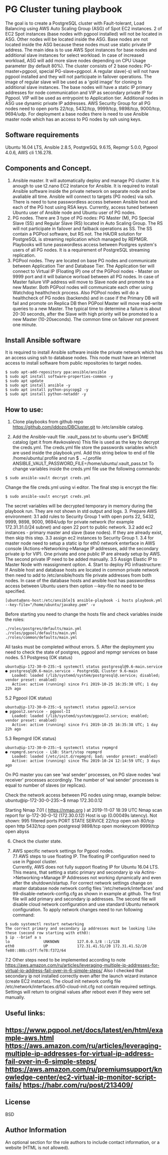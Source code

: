 PG Cluster tuning playbook
=========

The goal is to create a PostgreSQL cluster with Fault-tolerant, Load Balancing using AWS Auto Scaling Group (ASG) of Spot EC2 instances. 2 of EC2 Spot instances (base nodes with pgpool installed) will not be located in ASG. Other nodes will be located inside the ASG. Base nodes are not located inside the ASG because these nodes must use static private IP address.
The main idea is to use AWS Spot instances for base nodes and additional slave instances for select workload. In case of increased workload, ASG will add more slave nodes depending on CPU Usage parameter (by default 80%). The cluster consists of 2 base nodes: PG-master+pgpool, special PG-slave+pgpool. A regular slave(-s) will not have pgpool installed and they will not participate in failover operations. The image of regular slave will be used as a 'gold image' for cloning to additional slave instances.
The base nodes will have a static IP primary addresses for node communication and VIP as secondary private IP for Pgpool. VIP will be used as entrypoint to Application tier. Additional nodes in ASG use dynamic private IP addresses. AWS Security Group for all PG nodes need to open ports 22/tcp, 5432/tcp, 9999/tcp, 9898/tcp, 9000/tcp, 9694/udp. For deployment a base nodes there is need to use Ansible master node which has an access to PG nodes by ssh using keys.

Software requirements
------------
Ubuntu 16.04 LTS, Ansible 2.8.5, PostgreSQL 9.6.15, Repmgr 5.0.0, Pgpool 4.0.6, AWS cli 1.16.278.

Components and Concept.
--------------
1. Ansible master. 
It will automatically deploy and manage PG cluster. It is anough to use t2.nano EC2 instance for Ansible. It is required to install Ansible software inside the private network on separate node and be avaliable all time. Ansible will connect to targets (PG nodes) via ssh. There is need to tune passwordless access between Ansible host and each of the PG host using RSA keys. Currently, access tuned between Ubuntu user of Ansible node and Ubuntu user of PG nodes. 
2. PG nodes.
There are 3 type of PG nodes: PG Master (M), PG Special Slave (SS) and Regular Slave (RS) located in Auto Scaling Group.
The RS will not participate in failover and failback operations as SS. The SS contain a PGPool software, but RS not.
The HA/DR solution for PostgreSQL is streaming replication which managed by REPMGR.  
Playbooks will tune passwordless access between Postgres system's users of all PG nodes. It is a requirement of PostgreSQL streaming replication.  
3. PGPool nodes.
They are located on base PG nodes and communicate between Application Tier and Database Tier. The Application tier will connect to Virtual IP (Floating IP) one of the PGPool nodes - Master on 9999 port and it will balance worload between all PG nodes. In case of Master failure VIP address will move to Slave node and promote to a new Master. Both PGPool nodes will communicate each other using Watchdog healthcheck process.
Also PGPool nodes will do a healthcheck of PG nodes (backends) and in case if the Primary DB will fail and promote on Replica DB then PGPool Master will move read-write queries to a new Master. The typical time to determine a failure is about 20-30 seconds, after the Slave with high priority will be promoted to a new Master (10-20seconds). The common time on failover not prevent one minute.  

Install Ansible software
---------------
It is required to install Ansible software inside the private network which has an access using ssh to database nodes. This node must have an Internet access to install software from public repositories to target nodes. 
```
$ sudo apt-add-repository ppa:ansible/ansible
$ sudo apt install software-properties-common -y
$ sudo apt update
$ sudo apt install ansible -y
$ sudo apt install python-psycopg2 -y
$ sudo apt install python-netaddr -y
```
How to use:
----------------
1. Clone playbooks from github repo https://github.com/iddozo/DBCluster.git to /etc/ansible catalog.

2. Add the Ansible-vault file .vault_pass.txt to ubuntu user's $HOME catalog (get it from #avkovalevs)
This file is used as the key to decrypt the creds.yml.
The creds.yml file store the passwords variables which are used inside the playbook.yml.
Add this string below to end of file /home/ubuntu/.profile and run $ . ~/.profile
ANSIBLE_VAULT_PASSWORD_FILE=/home/ubuntu/.vault_pass.txt 
To change variables inside the creds.yml file use the following commands:
```
$ sudo ansible-vault decrypt creds.yml
```
Change the file creds.yml using vi editor. 
The final step is encrypt the file:
```
$ sudo ansible-vault encrypt creds.yml   
```
The secret variables will be decrypted temporary in memory during the playbook run. They are not shown in std output and logs.
3. Prepare AWS environment:
3.1 add rules to Security Group 1 with open ports 22, 5432, 9999, 9898, 9000, 9694/udp for private network (for example 172.31.31.0/24 subnet) and open 22 port to public network.
3.2 add ec2 instances - primary master and slave (base nodes). If they are already exist, then skip this step.
3.3 assign ec2 instances to Security Group 1.
3.4 for master node need to setup a static ip for eth0 network enterface in AWS console (Actions->Networking->Manage IP addresses, add the secondary private ip for VIP). One private and one public IP are already setup by AWS. The second private IP need to be added manually. 
3.5 Assign Elastic IP to Master Node with reassignment option. 
4. Start to deploy PG infrastructure:
If Ansible host and database hosts are located in common private network then need to add to /etc/ansible/hosts file private addresses from both nodes. In case of the database hosts and ansible host has passwordless access between Ubuntu users then option --key-file no need to be specified. 
```
[ubuntu@ans-host:/etc/ansible]$ ansible-playbook -i hosts playbook.yml --key-file="/home/ubuntu/javakey.pem" -v
```
Before starting you need to change the hosts file and check variables inside the roles:
```
./roles/postgres/defaults/main.yml  
./roles/pgpool/defaults/main.yml  
./roles/common/defaults/main.yml  

```
All tasks must be completed without errors. 
5. After the deployment you need to check the state of postgres, pgpool and repmgr services on base nodes.
5.1 Postgresq (OK status)
```
ubuntu@ip-172-30-0-235:~$ systemctl status postgresql@9.6-main.service
● postgresql@9.6-main.service - PostgreSQL Cluster 9.6-main
   Loaded: loaded (/lib/systemd/system/postgresql@.service; disabled; vendor preset: enabled)
   Active: active (running) since Fri 2019-10-25 16:35:30 UTC; 1 day 22h ago
```
5.2 Pgpool (OK status)
```
ubuntu@ip-172-30-0-235:~$ systemctl status pgpool2.service 
● pgpool2.service - pgpool-II
   Loaded: loaded (/lib/systemd/system/pgpool2.service; enabled; vendor preset: enabled)
   Active: active (running) since Fri 2019-10-25 16:35:38 UTC; 1 day 22h ago
```
5.3 Repmgrd (OK status)
```
ubuntu@ip-172-30-0-235:~$ systemctl status repmgrd
● repmgrd.service - LSB: Start/stop repmgrd
   Loaded: loaded (/etc/init.d/repmgrd; bad; vendor preset: enabled)
   Active: active (running) since Thu 2019-10-24 12:14:59 UTC; 3 days ago
```
On PG master you can see 'wal sender' processes, on PG slave nodes 'wal receiver' processes accordingly. 
The number of 'wal sender' processes is equal to number of slaves (or replicas).

Check the network access between PG nodes using nmap, example below:
ubuntu@ip-172-30-0-235:~$ nmap 172.30.0.12

Starting Nmap 7.01 ( https://nmap.org ) at 2019-11-07 18:39 UTC
Nmap scan report for ip-172-30-0-12 (172.30.0.12)
Host is up (0.00049s latency).
Not shown: 995 filtered ports
PORT     STATE  SERVICE
22/tcp   open   ssh
80/tcp   open   http
5432/tcp open   postgresql
9898/tcp open   monkeycom
9999/tcp open   abyss

6. Check the cluster state.

7. AWS specific network settings for Pgpool nodes.     
7.1 AWS steps to use floating IP. The floating IP configuration need to use in Pgpool cluster.  
Currently, AWS does not fully support floating IP for Ubuntu 16.04 LTS. This means, that setting a static primary and secondary ip  via Actins->Networking->Manage IP Addresses not working dynamically and even after the shutdown/startup. For correct network settings change on master database node network config files '/etc/network/interfaces' and 99-disable-network-config.cfg as shown in example at github. The first file will add primary and secondary ip addresses. The second file will disable cloud network configuration and use standard Ubuntu network configuration. To apply network changes need to run following command:
```
$ sudo systemctl restart networking
The correct primary and secondary ip addresses must be looking like these (second row starting with eth0):
$ ip --brief a s 
lo               UNKNOWN        127.0.0.1/8 ::1/128 
eth0             UP             172.31.41.51/20 172.31.41.52/20 fe80::88b:c5ff:fe78:f372/64 
```
7.2 Other steps need to be implemented according to note https://aws.amazon.com/ru/articles/leveraging-multiple-ip-addresses-for-virtual-ip-address-fail-over-in-6-simple-steps/ 
Also I checked that secondary ip not installed correctly even after the launch wizard instance (create EC2 instance). 
The cloud init network config file /etc/network/interfaces.d/50-cloud-init.cfg not contain required settings.
Settings will return to original values after reboot even if they were set manually.


Useful links: 
--------
https://www.pgpool.net/docs/latest/en/html/example-aws.html
https://aws.amazon.com/ru/articles/leveraging-multiple-ip-addresses-for-virtual-ip-address-fail-over-in-6-simple-steps/
https://aws.amazon.com/ru/premiumsupport/knowledge-center/ec2-virtual-ip-monitor-script-fails/
https://habr.com/ru/post/213409/
-------
License
-------

BSD

Author Information
------------------

An optional section for the role authors to include contact information, or a website (HTML is not allowed).

